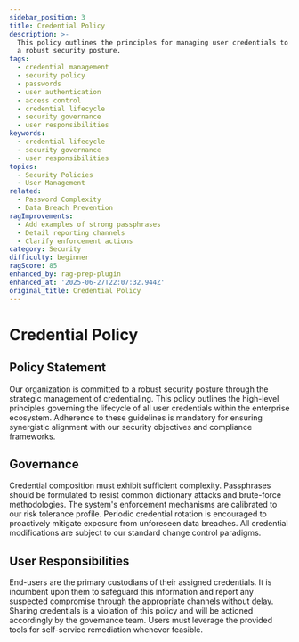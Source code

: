 ```yaml
---
sidebar_position: 3
title: Credential Policy
description: >-
  This policy outlines the principles for managing user credentials to maintain
  a robust security posture.
tags:
  - credential management
  - security policy
  - passwords
  - user authentication
  - access control
  - credential lifecycle
  - security governance
  - user responsibilities
keywords:
  - credential lifecycle
  - security governance
  - user responsibilities
topics:
  - Security Policies
  - User Management
related:
  - Password Complexity
  - Data Breach Prevention
ragImprovements:
  - Add examples of strong passphrases
  - Detail reporting channels
  - Clarify enforcement actions
category: Security
difficulty: beginner
ragScore: 85
enhanced_by: rag-prep-plugin
enhanced_at: '2025-06-27T22:07:32.944Z'
original_title: Credential Policy
---
```


# Credential Policy

## Policy Statement

Our organization is committed to a robust security posture through the strategic management of credentialing. This policy outlines the high-level principles governing the lifecycle of all user credentials within the enterprise ecosystem. Adherence to these guidelines is mandatory for ensuring synergistic alignment with our security objectives and compliance frameworks.

## Governance

Credential composition must exhibit sufficient complexity. Passphrases should be formulated to resist common dictionary attacks and brute-force methodologies. The system's enforcement mechanisms are calibrated to our risk tolerance profile. Periodic credential rotation is encouraged to proactively mitigate exposure from unforeseen data breaches. All credential modifications are subject to our standard change control paradigms.

## User Responsibilities

End-users are the primary custodians of their assigned credentials. It is incumbent upon them to safeguard this information and report any suspected compromise through the appropriate channels without delay. Sharing credentials is a violation of this policy and will be actioned accordingly by the governance team. Users must leverage the provided tools for self-service remediation whenever feasible.
